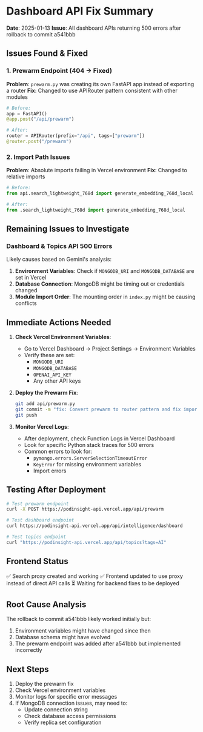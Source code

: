 # Dashboard API Fix Summary

**Date**: 2025-01-13
**Issue**: All dashboard APIs returning 500 errors after rollback to commit a541bbb

## Issues Found & Fixed

### 1. Prewarm Endpoint (404 → Fixed)
**Problem**: `prewarm.py` was creating its own FastAPI app instead of exporting a router
**Fix**: Changed to use APIRouter pattern consistent with other modules
```python
# Before:
app = FastAPI()
@app.post("/api/prewarm")

# After:
router = APIRouter(prefix="/api", tags=["prewarm"])
@router.post("/prewarm")
```

### 2. Import Path Issues
**Problem**: Absolute imports failing in Vercel environment
**Fix**: Changed to relative imports
```python
# Before:
from api.search_lightweight_768d import generate_embedding_768d_local

# After:
from .search_lightweight_768d import generate_embedding_768d_local
```

## Remaining Issues to Investigate

### Dashboard & Topics API 500 Errors
Likely causes based on Gemini's analysis:
1. **Environment Variables**: Check if `MONGODB_URI` and `MONGODB_DATABASE` are set in Vercel
2. **Database Connection**: MongoDB might be timing out or credentials changed
3. **Module Import Order**: The mounting order in `index.py` might be causing conflicts

## Immediate Actions Needed

1. **Check Vercel Environment Variables**:
   - Go to Vercel Dashboard → Project Settings → Environment Variables
   - Verify these are set:
     - `MONGODB_URI`
     - `MONGODB_DATABASE`
     - `OPENAI_API_KEY`
     - Any other API keys

2. **Deploy the Prewarm Fix**:
   ```bash
   git add api/prewarm.py
   git commit -m "fix: Convert prewarm to router pattern and fix imports"
   git push
   ```

3. **Monitor Vercel Logs**:
   - After deployment, check Function Logs in Vercel Dashboard
   - Look for specific Python stack traces for 500 errors
   - Common errors to look for:
     - `pymongo.errors.ServerSelectionTimeoutError`
     - `KeyError` for missing environment variables
     - Import errors

## Testing After Deployment

```bash
# Test prewarm endpoint
curl -X POST https://podinsight-api.vercel.app/api/prewarm

# Test dashboard endpoint
curl https://podinsight-api.vercel.app/api/intelligence/dashboard

# Test topics endpoint
curl "https://podinsight-api.vercel.app/api/topics?tags=AI"
```

## Frontend Status

✅ Search proxy created and working
✅ Frontend updated to use proxy instead of direct API calls
⏳ Waiting for backend fixes to be deployed

## Root Cause Analysis

The rollback to commit a541bbb likely worked initially but:
1. Environment variables might have changed since then
2. Database schema might have evolved
3. The prewarm endpoint was added after a541bbb but implemented incorrectly

## Next Steps

1. Deploy the prewarm fix
2. Check Vercel environment variables
3. Monitor logs for specific error messages
4. If MongoDB connection issues, may need to:
   - Update connection string
   - Check database access permissions
   - Verify replica set configuration
